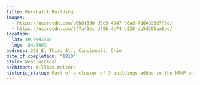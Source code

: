 ```yaml
---
title: Burkhardt Building
images:
  - https://ucarecdn.com/b6b8f3d0-d5c5-4947-96ad-7dd4393d775d/
  - https://ucarecdn.com/9f7a41ec-df9b-4e74-b528-bb5d590aa8ad/
location:
  lat: 39.0993305
  lng: -84.5089
address: 208 E. Third St., Cincinnati, Ohio
date_of_completion: "1910"
style: Neoclassical
architect: William Walters
historic_status: Part of a cluster of 3 buildings added to the NRHP on July 15, 1983.
---
```

